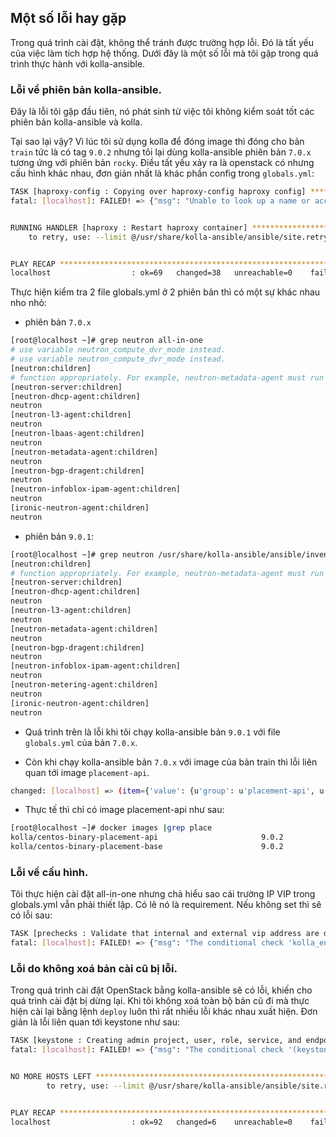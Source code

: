 ## Một số lỗi hay gặp

Trong quá trình cài đặt, không thể tránh được trường hợp lỗi. Đó là tất yếu của việc làm tích hợp hệ thống. Dưới đây là một số lỗi mà tôi gặp trong quá trình thực hành với kolla-ansible. 

### Lỗi về phiên bản kolla-ansible.

Đây là lỗi tôi gặp đầu tiên, nó phát sinh từ việc tôi không kiểm soát tốt các phiên bản kolla-ansible và kolla.

Tại sao lại vậy? Vì lúc tôi sử dụng kolla để đóng image thì đóng cho bản `train` tức là có tag `9.0.2` nhưng tôi lại dùng kolla-ansible phiên bản `7.0.x` tương ứng với phiên bản `rocky`. Điều tất yếu xảy ra là openstack có nhưng cấu hình khác nhau, đơn giản nhất là khác phần config trong `globals.yml`:
```sh
TASK [haproxy-config : Copying over haproxy-config haproxy config] *************************************************************************************************************************************************************
fatal: [localhost]: FAILED! => {"msg": "Unable to look up a name or access an attribute in template string ({{ inventory_hostname in groups['neutron-metering-agent'] }}).\nMake sure your variable name does not contain invalid characters like '-': argument of type 'StrictUndefined' is not iterable"}


RUNNING HANDLER [haproxy : Restart haproxy container] **************************************************************************************************************************************************************************
    to retry, use: --limit @/usr/share/kolla-ansible/ansible/site.retry


PLAY RECAP *********************************************************************************************************************************************************************************************************************
localhost                  : ok=69   changed=38   unreachable=0    failed=1   
```

Thực hiện kiểm tra 2 file globals.yml ở 2 phiên bản thì có một sự khác nhau nho nhỏ:

- phiên bản `7.0.x`
```sh
[root@localhost ~]# grep neutron all-in-one
# use variable neutron_compute_dvr_mode instead.
# use variable neutron_compute_dvr_mode instead.
[neutron:children]
# function appropriately. For example, neutron-metadata-agent must run on the
[neutron-server:children]
[neutron-dhcp-agent:children]
neutron
[neutron-l3-agent:children]
neutron
[neutron-lbaas-agent:children]
neutron
[neutron-metadata-agent:children]
neutron
[neutron-bgp-dragent:children]
neutron
[neutron-infoblox-ipam-agent:children]
neutron
[ironic-neutron-agent:children]
neutron
```

- phiên bản `9.0.1`:
```sh
[root@localhost ~]# grep neutron /usr/share/kolla-ansible/ansible/inventory/all-in-one
[neutron:children]
# function appropriately. For example, neutron-metadata-agent must run on the
[neutron-server:children]
[neutron-dhcp-agent:children]
neutron
[neutron-l3-agent:children]
neutron
[neutron-metadata-agent:children]
neutron
[neutron-bgp-dragent:children]
neutron
[neutron-infoblox-ipam-agent:children]
neutron
[neutron-metering-agent:children]
neutron
[ironic-neutron-agent:children]
neutron
```

- Quá trình trên là lỗi khi tôi chạy kolla-ansible bản `9.0.1` với file `globals.yml` của bản `7.0.x`.

- Còn khi chạy kolla-ansible bản `7.0.x` với image của bản train thì lỗi liên quan tới image `placement-api`.
```sh
changed: [localhost] => (item={'value': {u'group': u'placement-api', u'dimensions': {}, u'image': u'kolla/centos-binary-nova-placement-api:9.0.2', u'enabled': True, u'volumes': [u'/etc/kolla//placement-api/:/var/lib/kolla/config_files/:ro', u'/etc/localtime:/etc/localtime:ro', u'kolla_logs:/var/log/kolla/'], u'container_name': u'placement_api'}, 'key': u'placement-api'})
```

- Thực tế thì chỉ có image placement-api như sau:
```sh
[root@localhost ~]# docker images |grep place
kolla/centos-binary-placement-api                       9.0.2               a802fd77f814        13 hours ago        1.047 GB
kolla/centos-binary-placement-base                      9.0.2               9c22a33d02b0        16 hours ago        985.7 MB
```


### Lỗi về cấu hình.

Tôi thực hiện cài đặt all-in-one nhưng chả hiểu sao cái trường IP VIP trong globals.yml vẫn phải thiết lập. Có lẽ nó là requirement. Nếu không set thì sẽ có lỗi sau:
```sh
TASK [prechecks : Validate that internal and external vip address are different when TLS is enabled only on either the internal and external network] **************************************************************************
fatal: [localhost]: FAILED! => {"msg": "The conditional check 'kolla_enable_tls_external | bool or kolla_enable_tls_internal | bool' failed. The error was: error while evaluating conditional (kolla_enable_tls_external | bool or kolla_enable_tls_internal | bool): 'kolla_internal_address' is undefined\n\nThe error appears to have been in '/usr/share/kolla-ansible/ansible/roles/prechecks/tasks/service_checks.yml': line 36, column 3, but may\nbe elsewhere in the file depending on the exact syntax problem.\n\nThe offending line appears to be:\n\n\n- name: Validate that internal and external vip address are different when TLS is enabled only on either the internal and external network\n  ^ here\n"}
```

### Lỗi do không xoá bản cài cũ bị lỗi.

Trong quá trình cài đặt OpenStack bằng kolla-ansible sẽ có lỗi, khiến cho quá trình cài đặt bị dừng lại. Khi tôi không xoá toàn bộ bản cũ đi mà thực hiện cài lại bằng lệnh `deploy` luôn thì rất nhiều lỗi khác nhau xuất hiện. Đơn giản là lỗi liên quan tới keystone như sau:
```sh
TASK [keystone : Creating admin project, user, role, service, and endpoint] ****************************************************************************************************************************************************
fatal: [localhost]: FAILED! => {"msg": "The conditional check '(keystone_bootstrap.stdout | from_json).changed' failed. The error was: Expecting ',' delimiter: line 1 column 151 (char 150)"}


NO MORE HOSTS LEFT *************************************************************************************************************************************************************************************************************
        to retry, use: --limit @/usr/share/kolla-ansible/ansible/site.retry


PLAY RECAP *********************************************************************************************************************************************************************************************************************
localhost                  : ok=92   changed=6    unreachable=0    failed=1   
```










